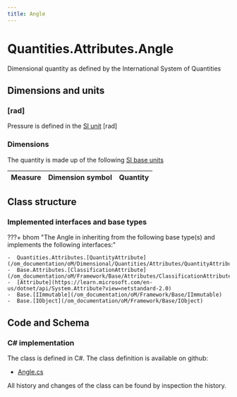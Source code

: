 ```yaml
---
title: Angle
---
```


# Quantities.Attributes.Angle

Dimensional quantity as defined by the International System of Quantities

## Dimensions and units

### [rad]

Pressure is defined in the [SI unit](https://bhom.xyz/documentation/BHoM_oM/BHoM-Units-conventions/) [rad]

### Dimensions

The quantity is made up of the following [SI base units](https://en.wikipedia.org/wiki/SI_base_unit)

| Measure        | Dimension symbol | Quantity |
|------------------|--------|----------|


## Class structure

### Implemented interfaces and base types

???+ bhom "The Angle in inheriting from the following base type(s) and implements the following interfaces:"

    -  Quantities.Attributes.[QuantityAttribute](/om_documentation/oM/Dimensional/Quantities/Attributes/QuantityAttribute)
    -  Base.Attributes.[ClassificationAttribute](/om_documentation/oM/Framework/Base/Attributes/ClassificationAttribute)
    -  [Attribute](https://learn.microsoft.com/en-us/dotnet/api/System.Attribute?view=netstandard-2.0)
    -  Base.[IImmutable](/om_documentation/oM/Framework/Base/IImmutable)
    -  Base.[IObject](/om_documentation/oM/Framework/Base/IObject)




## Code and Schema

### C# implementation

The class is defined in C#. The class definition is available on github:

- [Angle.cs](https://github.com/BHoM/BHoM/blob/develop/Quantities_oM/Attributes\Angle.cs)

All history and changes of the class can be found by inspection the history.
